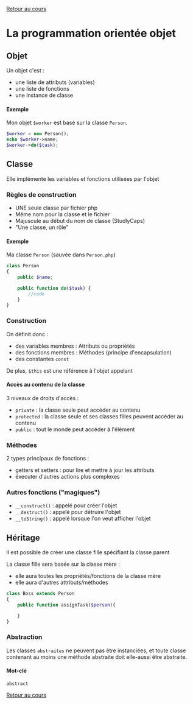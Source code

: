 [Retour au cours](../cours.md)

# La programmation orientée objet

## Objet

Un objet c'est :

* une liste de attributs (variables)
* une liste de fonctions
* une instance de classe

#### Exemple

Mon objet `$worker` est basé sur la classe `Person`.

```php
$worker = new Person();
echo $worker->name;
$worker->do($task);
```

## Classe

Elle implémente les variables et fonctions utilisées par l'objet

### Règles de construction

* UNE seule classe par fichier php
* Même nom pour la classe et le fichier
* Majuscule au début du nom de classe (StudlyCaps)
* "Une classe, un rôle"

#### Exemple

Ma classe `Person` (sauvée dans `Person.php`)

```php
class Person
{
    public $name;

    public function do($task) {
        //code
    }
}
```

### Construction

On définit donc :

* des variables membres : Attributs ou propriétés
* des fonctions membres : Méthodes (principe d'encapsulation)
* des constantes `const`

De plus, `$this` est une référence à l'objet appelant

#### Accès au contenu de la classe

3 niveaux de droits d'accès :

* `private` : la classe seule peut accéder au contenu
* `protected` : la classe seule et ses classes filles peuvent accéder au contenu
* `public` : tout le monde peut accéder à l'élément

### Méthodes

2 types principaux de fonctions :

* getters et setters : pour lire et mettre à jour les attributs
* éxecuter d'autres actions plus complexes

### Autres fonctions ("magiques")

* `__construct()` : appelé pour créer l'objet
* `__destruct()` : appelé pour détruire l'objet
* `__toString()` : appelé lorsque l'on veut afficher l'objet

## Héritage

Il est possible de créer une classe fille spécifiant la classe parent

La classe fille sera basée sur la classe mère :

* elle aura toutes les propriétés/fonctions de la classe mère
* elle aura d'autres attributs/méthodes

```php
class Boss extends Person
{
	public function assignTask($person){

    }
}
```

### Abstraction

Les classes `abstraites` ne peuvent pas être instanciées, et toute classe contenant au moins une méthode abstraite doit elle-aussi être abstraite.

#### Mot-clé

`abstract`

[Retour au cours](../cours.md)
